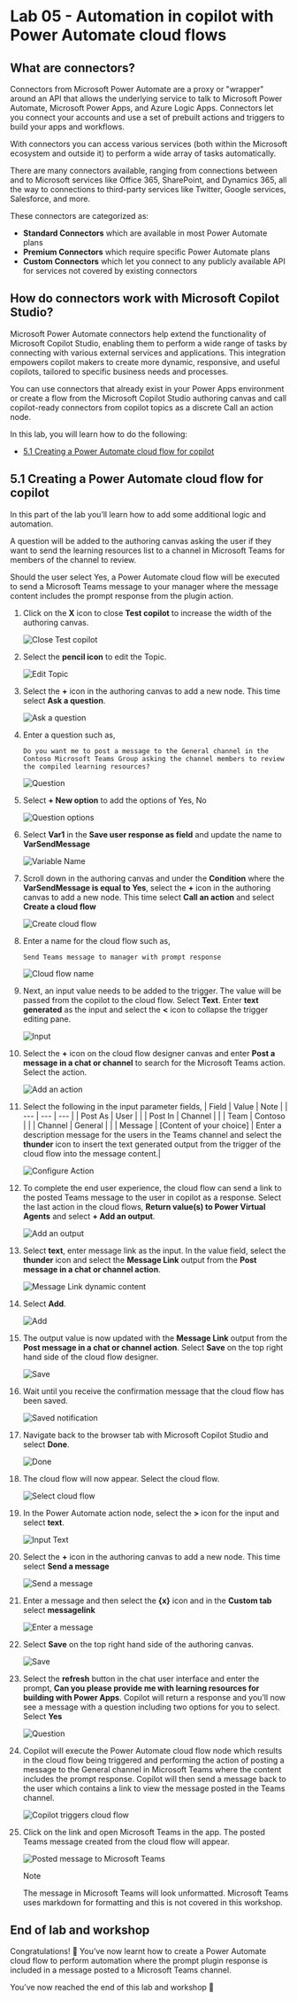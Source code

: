 # Lab 05 - Automation in copilot with Power Automate cloud flows

## What are connectors?

Connectors from Microsoft Power Automate are a proxy or "wrapper" around an API that allows the underlying service to talk to Microsoft Power Automate, Microsoft Power Apps, and Azure Logic Apps. Connectors let you connect your accounts and use a set of prebuilt actions and triggers to build your apps and workflows.

With connectors you can access various services (both within the Microsoft ecosystem and outside it) to perform a wide array of tasks automatically.

There are many connectors available, ranging from connections between and to Microsoft services like Office 365, SharePoint, and Dynamics 365, all the way to connections to third-party services like Twitter, Google services, Salesforce, and more. 

These connectors are categorized as:
- **Standard Connectors**  which are available in most Power Automate plans
- **Premium Connectors** which require specific Power Automate plans
- **Custom Connectors** which let you connect to any publicly available API for services not covered by existing connectors

## How do connectors work with Microsoft Copilot Studio?

Microsoft Power Automate connectors help extend the functionality of Microsoft Copilot Studio, enabling them to perform a wide range of tasks by connecting with various external services and applications. This integration empowers copilot makers to create more dynamic, responsive, and useful copilots, tailored to specific business needs and processes.

You can use connectors that already exist in your Power Apps environment or create a flow from the Microsoft Copilot Studio authoring canvas and call copilot-ready connectors from copilot topics as a discrete Call an action node.

In this lab, you will learn how to do the following:
* [5.1 Creating a Power Automate cloud flow for copilot](#51-creating-a-power-automate-cloud-flow-for-copilot)

## 5.1 Creating a Power Automate cloud flow for copilot

In this part of the lab you’ll learn how to add some additional logic and automation. 

A question will be added to the authoring canvas asking the user if they want to send the learning resources list to a channel in Microsoft Teams for members of the channel to review.

Should the user select Yes, a Power Automate cloud flow will be executed to send a Microsoft Teams message to your manager where the message content includes the prompt response from the plugin action.

1.	Click on the **X** icon to close **Test copilot** to increase the width of the authoring canvas.

    ![Close Test copilot](assets/5.1_01_CloseTestCopilot.jpg)

1.	Select the **pencil icon** to edit the Topic.

    ![Edit Topic](assets/5.1_02_EditTopic.jpg)

1.	Select the **+** icon in the authoring canvas to add a new node. This time select **Ask a question**.
    
    ![Ask a question](assets/5.1_03_AskAQuestion.jpg)

1.	Enter a question such as, 

    ```
    Do you want me to post a message to the General channel in the Contoso Microsoft Teams Group asking the channel members to review the compiled learning resources?
    ```
    
    ![Question](assets/5.1_04_EnterQuestion.jpg)

1. Select **+ New option** to add the options of Yes, No

    ![Question options](assets/5.1_05_QuestionOptions.jpg)

1.	Select **Var1** in the **Save user response as field** and update the name to **VarSendMessage**

    ![Variable Name](assets/5.1_06_VariableName.jpg)

1.	Scroll down in the authoring canvas and under the **Condition** where the **VarSendMessage is equal to Yes**, select the **+** icon in the authoring canvas to add a new node. This time select **Call an action** and select **Create a cloud flow**

    ![Create cloud flow](assets/5.1_07_CreateACloudFlow.jpg)

1.	Enter a name for the cloud flow such as, 

    ```
    Send Teams message to manager with prompt response
    ```
    ![Cloud flow name](assets/5.1_08_CloudFlowName.jpg)

1.	Next, an input value needs to be added to the trigger. The value will be passed from the copilot to the cloud flow. Select **Text**. Enter **text generated** as the input and select the **<** icon to collapse the trigger editing pane.

    ![Input](assets/5.1_10_Input.jpg)

1.	Select the **+** icon on the cloud flow designer canvas and enter **Post a message in a chat or channel** to search for the Microsoft Teams action. Select the action.

    ![Add an action](assets/5.1_11_AddAnAction.jpg)

1.	Select the following in the input parameter fields,
    | Field | Value | Note |
    | --- | --- | --- |
    | Post As | User | |
    | Post In | Channel | |
    | Team | Contoso | |
    | Channel | General | |
    | Message | [Content of your choice] | Enter a description message for the users in the Teams channel and select the **thunder** icon to insert the text generated output from the trigger of the cloud flow into the message content.|

    ![Configure Action](assets/5.1_12_ConfigureAction.jpg)

1.	To complete the end user experience, the cloud flow can send a link to the posted Teams message to the user in copilot as a response. Select the last action in the cloud flows, **Return value(s) to Power Virtual Agents** and select **+ Add an output**. 

    ![Add an output](assets/5.1_13_AddAnOutput.jpg)

1.	Select **text**, enter message link as the input. In the value field, select the **thunder** icon and select the **Message Link** output from the **Post message in a chat or channel action**.

    ![Message Link dynamic content](assets/5.1_14_MessageLinkDynamicContent.jpg)

1.	Select **Add**.

    ![Add](assets/5.1_15_Add.jpg)

1.	The output value is now updated with the **Message Link** output from the **Post message in a chat or channel action**. Select **Save** on the top right hand side of the cloud flow designer.

    ![Save](assets/5.1_16_Save.jpg)

1.	Wait until you receive the confirmation message that the cloud flow has been saved.

    ![Saved notification](assets/5.1_17_Saved.jpg)

1.	Navigate back to the browser tab with Microsoft Copilot Studio and select **Done**.

    ![Done](assets/5.1_18_Done.jpg)

1. The cloud flow will now appear. Select the cloud flow.

    ![Select cloud flow](assets/5.1_19_SelectCloudFlow.jpg)

1.	In the Power Automate action node, select the **>** icon for the input and select **text**.

    ![Input Text](assets/5.1_20_InputText.jpg)

1.	Select the **+** icon in the authoring canvas to add a new node. This time select **Send a message**

    ![Send a message](assets/5.1_21_SendAMessage.jpg)

1.	Enter a message and then select the **{x}** icon and in the **Custom tab** select **messagelink**

    ![Enter a message](assets/5.1_22_EnterAMessage.jpg)

1.	Select **Save** on the top right hand side of the authoring canvas.

    ![Save](assets/5.1_23_Save.jpg)

1.	Select the **refresh** button in the chat user interface and enter the prompt, **Can you please provide me with learning resources for building with Power Apps**. Copilot will return a response and you’ll now see a message with a question including two options for you to select. Select **Yes**

    ![Question](assets/5.1_24_Question.jpg)

1.	Copilot will execute the Power Automate cloud flow node which results in the cloud flow being triggered and performing the action of posting a message to the General channel in Microsoft Teams where the content includes the prompt response. Copilot will then send a message back to the user which contains a link to view the message posted in the Teams channel. 

    ![Copilot triggers cloud flow](assets/5.1_25_CopilotTriggersCloudFlow.jpg)

1. Click on the link and open Microsoft Teams in the app. The posted Teams message created from the cloud flow will appear.

    ![Posted message to Microsoft Teams](assets/5.1_26_TeamsMessage.jpg)

    > [!NOTE]  
    > The message in Microsoft Teams will look unformatted. Microsoft Teams uses markdown for formatting and this is not covered in this workshop.

## End of lab and workshop

Congratulations! 🎇 You’ve now learnt how to create a Power Automate cloud flow to perform automation where the prompt plugin response is included in a message posted to a Microsoft Teams channel.

You’ve now reached the end of this lab and workshop 🎉
